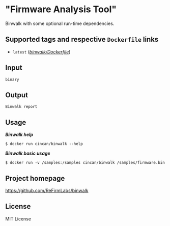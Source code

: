 # "Firmware Analysis Tool"

Binwalk with some optional run-time dependencies.

## Supported tags and respective `Dockerfile` links

* `latest` 
([*binwalk/Dockerfile*](https://gitlab.com/CinCan/dockerfiles/blob/master/binwalk/Dockerfile))

## Input

```
binary
```

## Output

```
Binwalk report
```

## Usage

***Binwalk help***

`$ docker run cincan/binwalk --help`

***Binwalk basic usage***

`$ docker run -v /samples:/samples cincan/binwalk /samples/firmware.bin`

## Project homepage

https://github.com/ReFirmLabs/binwalk

## License

MIT License

